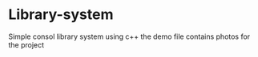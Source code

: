 # Library-system
Simple consol library system using c++
the demo file contains photos for the project
